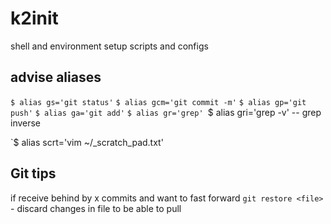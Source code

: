 # k2init
shell and environment setup scripts and configs

## advise aliases 
`$ alias gs='git status'`
`$ alias gcm='git commit -m'`
`$ alias gp='git push'`
`$ alias ga='git add'`
`$ alias gr='grep'
`$ alias gri='grep -v' -- grep inverse

`$ alias scrt='vim ~/_scratch_pad.txt'

## Git tips
if receive behind by x commits and want to fast forward
`git restore <file>` - discard changes in file to be able to pull
